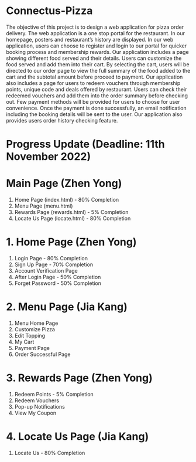# Connectus-Pizza 

The objective of this project is to design a web application for pizza order delivery. The web application is a one stop portal for the restaurant. In our homepage, posters and restaurant’s history are displayed. In our web application, users can choose to register and login to our portal for quicker booking process and membership rewards. Our application includes a page showing different food served and their details. Users can customize the food served and add them into their cart. By selecting the cart, users will be directed to our order page to view the full summary of the food added to the cart and the subtotal amount before proceed to payment. Our application also includes a page for users to redeem vouchers through membership points, unique code and deals offered by restaurant. Users can check their redeemed vouchers and add them into the order summary before checking out. Few payment methods will be provided for users to choose for user convenience. Once the payment is done successfully, an email notification including the booking details will be sent to the user. Our application also provides users order history checking feature.

# Progress Update (Deadline: 11th November 2022)

# Main Page (Zhen Yong)
1. Home Page (index.html) - 80% Completion 
2. Menu Page (menu.html)
3. Rewards Page (rewards.html) - 5% Completion 
4. Locate Us Page (locate.html) - 80% Completion

# 1. Home Page (Zhen Yong)
1. Login Page - 80% Completion
2. Sign Up Page - 70% Completion 
3. Account Verification Page 
4. After Login Page - 50% Completion 
5. Forget Password - 50% Completion 

# 2. Menu Page (Jia Kang)
1. Menu Home Page 
2. Customize Pizza 
3. Edit Topping
4. My Cart
5. Payment Page 
6. Order Successful Page 

# 3. Rewards Page (Zhen Yong)
1. Redeem Points - 5% Completion 
2. Redeem Vouchers 
3. Pop-up Notifications
4. View My Coupon 
    
# 4. Locate Us Page (Jia Kang)
1. Locate Us - 80% Completion 

